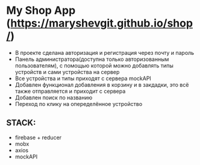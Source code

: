 # My Shop App (https://maryshevgit.github.io/shop/)

- В проекте сделана авторизация и регистрация через почту и пароль
- Панель администратора(доступна только авторизованным пользователям), с помощью которой можно добавлять типы устройств и сами устройства на сервер
- Все устройства и типы приходят с сервера mockAPI 
- Добавлен функционал добавления в корзину и в закдадки, это всё также отправляется и приходит с сервера
- Добавлен поиск по названию
- Переход по клику на опеределённое устройство

## STACK: 
- firebase + reducer 
- mobx 
- axios
- mockAPI
 



